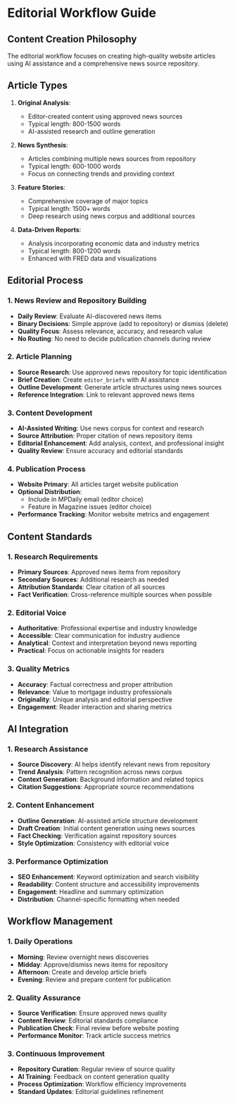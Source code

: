 
# Editorial Workflow Guide

## Content Creation Philosophy

The editorial workflow focuses on creating high-quality website articles using AI assistance and a comprehensive news source repository.

## Article Types

1. **Original Analysis**:
   - Editor-created content using approved news sources
   - Typical length: 800-1500 words
   - AI-assisted research and outline generation

2. **News Synthesis**:
   - Articles combining multiple news sources from repository
   - Typical length: 600-1000 words
   - Focus on connecting trends and providing context

3. **Feature Stories**:
   - Comprehensive coverage of major topics
   - Typical length: 1500+ words
   - Deep research using news corpus and additional sources

4. **Data-Driven Reports**:
   - Analysis incorporating economic data and industry metrics
   - Typical length: 800-1200 words
   - Enhanced with FRED data and visualizations

## Editorial Process

### 1. News Review and Repository Building
- **Daily Review**: Evaluate AI-discovered news items
- **Binary Decisions**: Simple approve (add to repository) or dismiss (delete)
- **Quality Focus**: Assess relevance, accuracy, and research value
- **No Routing**: No need to decide publication channels during review

### 2. Article Planning
- **Source Research**: Use approved news repository for topic identification
- **Brief Creation**: Create `editor_briefs` with AI assistance
- **Outline Development**: Generate article structures using news sources
- **Reference Integration**: Link to relevant approved news items

### 3. Content Development
- **AI-Assisted Writing**: Use news corpus for context and research
- **Source Attribution**: Proper citation of news repository items
- **Editorial Enhancement**: Add analysis, context, and professional insight
- **Quality Review**: Ensure accuracy and editorial standards

### 4. Publication Process
- **Website Primary**: All articles target website publication
- **Optional Distribution**: 
  - Include in MPDaily email (editor choice)
  - Feature in Magazine issues (editor choice)
- **Performance Tracking**: Monitor website metrics and engagement

## Content Standards

### 1. Research Requirements
- **Primary Sources**: Approved news items from repository
- **Secondary Sources**: Additional research as needed
- **Attribution Standards**: Clear citation of all sources
- **Fact Verification**: Cross-reference multiple sources when possible

### 2. Editorial Voice
- **Authoritative**: Professional expertise and industry knowledge
- **Accessible**: Clear communication for industry audience
- **Analytical**: Context and interpretation beyond news reporting
- **Practical**: Focus on actionable insights for readers

### 3. Quality Metrics
- **Accuracy**: Factual correctness and proper attribution
- **Relevance**: Value to mortgage industry professionals
- **Originality**: Unique analysis and editorial perspective
- **Engagement**: Reader interaction and sharing metrics

## AI Integration

### 1. Research Assistance
- **Source Discovery**: AI helps identify relevant news from repository
- **Trend Analysis**: Pattern recognition across news corpus
- **Context Generation**: Background information and related topics
- **Citation Suggestions**: Appropriate source recommendations

### 2. Content Enhancement
- **Outline Generation**: AI-assisted article structure development
- **Draft Creation**: Initial content generation using news sources
- **Fact Checking**: Verification against repository sources
- **Style Optimization**: Consistency with editorial voice

### 3. Performance Optimization
- **SEO Enhancement**: Keyword optimization and search visibility
- **Readability**: Content structure and accessibility improvements
- **Engagement**: Headline and summary optimization
- **Distribution**: Channel-specific formatting when needed

## Workflow Management

### 1. Daily Operations
- **Morning**: Review overnight news discoveries
- **Midday**: Approve/dismiss news items for repository
- **Afternoon**: Create and develop article briefs
- **Evening**: Review and prepare content for publication

### 2. Quality Assurance
- **Source Verification**: Ensure approved news quality
- **Content Review**: Editorial standards compliance
- **Publication Check**: Final review before website posting
- **Performance Monitor**: Track article success metrics

### 3. Continuous Improvement
- **Repository Curation**: Regular review of source quality
- **AI Training**: Feedback on content generation quality
- **Process Optimization**: Workflow efficiency improvements
- **Standard Updates**: Editorial guidelines refinement
